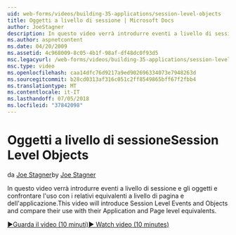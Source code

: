 ```yaml
---
uid: web-forms/videos/building-35-applications/session-level-objects
title: Oggetti a livello di sessione | Microsoft Docs
author: JoeStagner
description: In questo video verrà introdurre eventi a livello di sessione e gli oggetti e confrontare l'uso con i relativi equivalenti a livello di pagina e dell'applicazione.
ms.author: aspnetcontent
ms.date: 04/20/2009
ms.assetid: 4c968009-8c05-4b1f-98af-df48dc0f93d5
msc.legacyurl: /web-forms/videos/building-35-applications/session-level-objects
msc.type: video
ms.openlocfilehash: caa14dfc76d9217a9ed902696334073e7948263d
ms.sourcegitcommit: b28cd0313af316c051c2ff8549865bff67f2fbb4
ms.translationtype: MT
ms.contentlocale: it-IT
ms.lasthandoff: 07/05/2018
ms.locfileid: "37842098"
---
```

<a name="session-level-objects"></a><span data-ttu-id="7a285-103">Oggetti a livello di sessione</span><span class="sxs-lookup"><span data-stu-id="7a285-103">Session Level Objects</span></span>
====================
<span data-ttu-id="7a285-104">da [Joe Stagner](https://github.com/JoeStagner)</span><span class="sxs-lookup"><span data-stu-id="7a285-104">by [Joe Stagner](https://github.com/JoeStagner)</span></span>

<span data-ttu-id="7a285-105">In questo video verrà introdurre eventi a livello di sessione e gli oggetti e confrontare l'uso con i relativi equivalenti a livello di pagina e dell'applicazione.</span><span class="sxs-lookup"><span data-stu-id="7a285-105">This video will introduce Session Level Events and Objects and compare their use with their Application and Page level equivalents.</span></span>

[<span data-ttu-id="7a285-106">&#9654;Guarda il video (10 minuti)</span><span class="sxs-lookup"><span data-stu-id="7a285-106">&#9654; Watch video (10 minutes)</span></span>](https://channel9.msdn.com/Blogs/ASP-NET-Site-Videos/session-level-objects)
